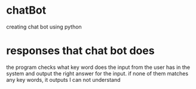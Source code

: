 # chatBot
creating chat bot using python

# responses that chat bot does
the program checks what key word does the input from the user has in the system and output the right answer for the input. 
if none of them matches any key words, it outputs I can not understand
